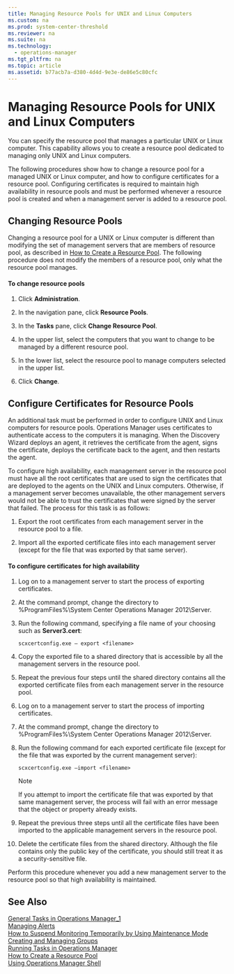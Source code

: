 ```yaml
---
title: Managing Resource Pools for UNIX and Linux Computers
ms.custom: na
ms.prod: system-center-threshold
ms.reviewer: na
ms.suite: na
ms.technology: 
  - operations-manager
ms.tgt_pltfrm: na
ms.topic: article
ms.assetid: b77acb7a-d380-4d4d-9e3e-de86e5c80cfc
---
```

# Managing Resource Pools for UNIX and Linux Computers
You can specify the resource pool that manages a particular UNIX or Linux computer. This capability allows you to create a resource pool dedicated to managing only UNIX and Linux computers.  
  
The following procedures show how to change a resource pool for a managed UNIX or Linux computer, and how to configure certificates for a resource pool. Configuring certificates is required to maintain high availability in resource pools and must be performed whenever a resource pool is created and when a management server is added to a resource pool.  
  
## Changing Resource Pools  
Changing a resource pool for a UNIX or Linux computer is different than modifying the set of management servers that are members of resource pool, as described in [How to Create a Resource Pool](../../om/manage/How-to-Create-a-Resource-Pool.md). The following procedure does not modify the members of a resource pool, only what the resource pool manages.  
  
#### To change resource pools  
  
1.  Click **Administration**.  
  
2.  In the navigation pane, click **Resource Pools**.  
  
3.  In the **Tasks** pane, click **Change Resource Pool**.  
  
4.  In the upper list, select the computers that you want to change to be managed by a different resource pool.  
  
5.  In the lower list, select the resource pool to manage computers selected in the upper list.  
  
6.  Click **Change**.  
  
## Configure Certificates for Resource Pools  
An additional task must be performed in order to configure UNIX and Linux computers for resource pools. Operations Manager uses certificates to authenticate access to the computers it is managing. When the Discovery Wizard deploys an agent, it retrieves the certificate from the agent, signs the certificate, deploys the certificate back to the agent, and then restarts the agent.  
  
To configure high availability, each management server in the resource pool must have all the root certificates that are used to sign the certificates that are deployed to the agents on the UNIX and Linux computers. Otherwise, if a management server becomes unavailable, the other management servers would not be able to trust the certificates that were signed by the server that failed. The process for this task is as follows:  
  
1.  Export the root certificates from each management server in the resource pool to a file.  
  
2.  Import all the exported certificate files into each management server \(except for the file that was exported by that same server\).  
  
#### To configure certificates for high availability  
  
1.  Log on to a management server to start the process of exporting certificates.  
  
2.  At the command prompt, change the directory to %ProgramFiles%\\System Center Operations Manager 2012\\Server.  
  
3.  Run the following command, specifying a file name of your choosing such as **Server3.cert**:  
  
    `scxcertconfig.exe – export <filename>`  
  
4.  Copy the exported file to a shared directory that is accessible by all the management servers in the resource pool.  
  
5.  Repeat the previous four steps until the shared directory contains all the exported certificate files from each management server in the resource pool.  
  
6.  Log on to a management server to start the process of importing certificates.  
  
7.  At the command prompt, change the directory to %ProgramFiles%\\System Center Operations Manager 2012\\Server.  
  
8.  Run the following command for each exported certificate file \(except for the file that was exported by the current management server\):  
  
    `scxcertconfig.exe –import <filename>`  
  
    > [!NOTE]  
    > If you attempt to import the certificate file that was exported by that same management server, the process will fail with an error message that the object or property already exists.  
  
9. Repeat the previous three steps until all the certificate files have been imported to the applicable management servers in the resource pool.  
  
10. Delete the certificate files from the shared directory. Although the file contains only the public key of the certificate, you should still treat it as a security\-sensitive file.  
  
Perform this procedure whenever you add a new management server to the resource pool so that high availability is maintained.  
  
## See Also  
[General Tasks in Operations Manager_1](../Topic/General%20Tasks%20in%20Operations%20Manager_1.md)  
[Managing Alerts](../../om/manage/Managing-Alerts.md)  
[How to Suspend Monitoring Temporarily by Using Maintenance Mode](../../om/manage/How-to-Suspend-Monitoring-Temporarily-by-Using-Maintenance-Mode.md)  
[Creating and Managing Groups](../../om/manage/Creating-and-Managing-Groups.md)  
[Running Tasks in Operations Manager](../../om/manage/Running-Tasks-in-Operations-Manager.md)  
[How to Create a Resource Pool](../../om/manage/How-to-Create-a-Resource-Pool.md)  
[Using Operations Manager Shell](../../om/manage/Using-Operations-Manager-Shell.md)  
  
